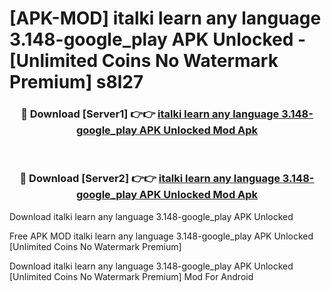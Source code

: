 # [APK-MOD] italki  learn any language 3.148-google_play APK Unlocked - [Unlimited Coins No Watermark Premium] s8l27



<div align="center">
<h3>🔴 Download [Server1] 👉👉 <a href="https://momento.my/?title=italki__learn_any_language_3.148-google_play_APK_Unlocked">italki  learn any language 3.148-google_play APK Unlocked Mod Apk</a></h3><br>

<h3>🔴 Download [Server2] 👉👉 <a href="https://momento.my/?title=italki__learn_any_language_3.148-google_play_APK_Unlocked">italki  learn any language 3.148-google_play APK Unlocked Mod Apk</a></h3>
</div>



Download italki  learn any language 3.148-google_play APK Unlocked 

Free APK MOD italki  learn any language 3.148-google_play APK Unlocked [Unlimited Coins No Watermark Premium]

Download italki  learn any language 3.148-google_play APK Unlocked [Unlimited Coins No Watermark Premium] Mod For Android
